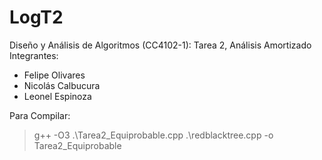 # LogT2
Diseño y Análisis de Algoritmos (CC4102-1): Tarea 2, Análisis Amortizado  
Integrantes:  
+ Felipe Olivares  
+ Nicolás Calbucura  
+ Leonel Espinoza

Para Compilar:
> g++ -O3 .\Tarea2_Equiprobable.cpp .\redblacktree.cpp  -o Tarea2_Equiprobable